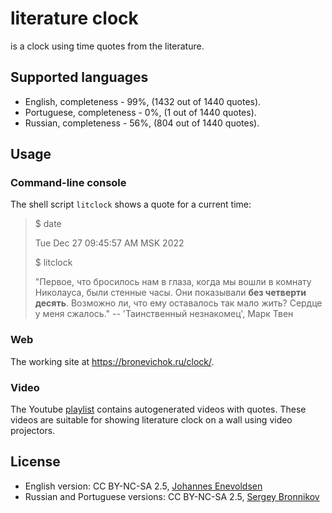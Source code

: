 # literature clock

is a clock using time quotes from the literature.

## Supported languages

- English, completeness - 99%, (1432 out of 1440 quotes).
- Portuguese, completeness - 0%, (1 out of 1440 quotes).
- Russian, completeness - 56%, (804 out of 1440 quotes).

## Usage

### Command-line console

The shell script `litclock` shows a quote for a current time:

> $ date
>
> Tue Dec 27 09:45:57 AM MSK 2022
>
> $ litclock
>
> "Первое, что бросилось нам в глаза, когда мы вошли в комнату Николауса,
> были стенные часы. Они показывали **без четверти десять**.
> Возможно ли, что ему оставалось так мало жить? Сердце у меня сжалось."
> -- 'Таинственный незнакомец', Марк Твен

### Web

The working site at https://bronevichok.ru/clock/.

### Video

The Youtube [playlist][youtube] contains autogenerated
videos with quotes. These videos are suitable for showing literature
clock on a wall using video projectors.

## License

- English version: CC BY-NC-SA 2.5, [Johannes Enevoldsen](https://jenevoldsen.com/)
- Russian and Portuguese versions: CC BY-NC-SA 2.5, [Sergey Bronnikov](https://bronevichok.ru/)

[youtube]: https://www.youtube.com/watch?v=agdtDR0ML6w&list=PLJhgYyft6AM3zjhozIq4yWh6bCQchQOrR
